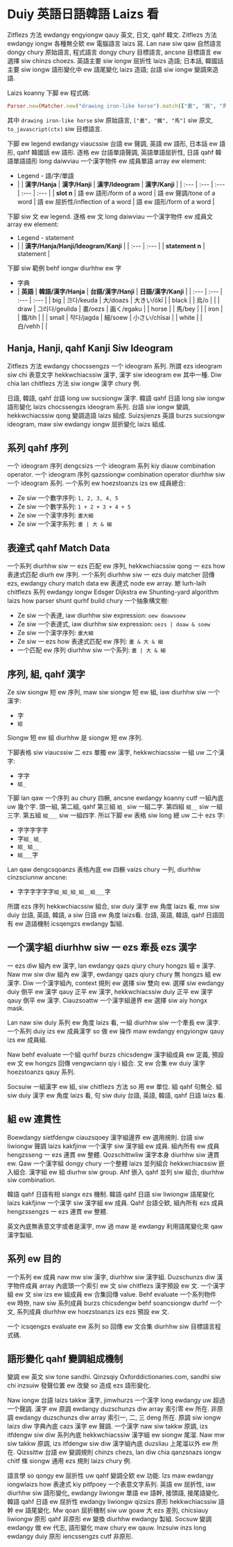 # Duiy 英語日語韓語 Laizs 看

Zitflezs 方法 ewdangy engyiongw qauy 英文, 日文, qahf 韓文. Zitflezs 方法 ewdangy iongw 各種無仝欵 ew 電腦語言 laizs 寫. Lan naw siw qaw 自然語言 dongy chury 原始語言, 程式語言 dongy chury 目標語言, ancsne 目標語言 ew 選擇 siw chinzs choezs. 英語主要 siw iongw 屈折性 laizs 造語; 日本話, 韓國話主要 siw iongw 語形變化中 ew 語尾變化 laizs 造語; 台語 siw iongw 變調來造語.

Laizs koanny 下脚 ew 程式碼:

```ruby
Parser.new(Matcher.new("drawing iron-like horse").match(["畫", "鐵", "馬"]).to_ast.to_javascript(ctx)
```

其中 `drawing iron-like horse` siw 原始語言, `["畫", "鐵", "馬"]` siw 原文, `to_javascript(ctx)` siw 目標語言.

下脚 ew legend ewdangy viaucssiw 台語 ew 聲調, 英語 ew 語形, 日本話 ew 語形, qahf 韓國話 ew 語形. 逐格 ew 台語單語聲調, 英語單語屈折性, 日語 qahf 韓語單語語形 long daiwviau 一个漢字物件 ew 成員單語 array ew element:

* Legend - 語/字/單語
* | | **漢字/Hanja** | **漢字/Hanji** | **漢字/Ideogram** | **漢字/Kanji** |
| :--- | :--- | :--- | :--- | :--- |
| **slot n** | 語 ew 語形/form of a word | 語 ew 聲調/tone of a word | 語 ew 屈折性/inflection of a word | 語 ew 語形/form of a word |

下脚 siw 文 ew legend. 逐格 ew 文 long daiwviau 一个漢字物件 ew 成員文 array ew element:

* Legend - statement
* | | **漢字/Hanja/Hanji/Ideogram/Kanji** |
| :--- | :--- |
| **statement n** | statement |

下脚 siw 範例 behf iongw diurhhw ew 字

* 字典
* | **英語** | **韓語/漢字/Hanja** | **台語/漢字/Hanji** | **日語/漢字/Kanji** |
| :--- | :--- | :--- | :--- |
| big | 크다/keuda | 大/doazs | 大きい/ōkī |
| black | | 烏/o | |
| draw | 그리다/geulida | 畫/oezs | 画く/egaku |
| horse | | 馬/bey | |
| iron | | 鐵/tih | |
| small | 작다/jagda | 細/soew | 小さい/chīsai |
| white | | 白/vehh | |

## Hanja, Hanji, qahf Kanji Siw Ideogram

Zitflezs 方法 ewdangy chocssengzs 一个 ideogram 系列. 所謂 ezs ideogram siw chi 表意文字 hekkwchiacssiw 漢字, 漢字 siw ideogram ew 其中一種. Diw chia lan chitflezs 方法 siw iongw 漢字 chury 例.

日語, 韓語, qahf 台語 long uw sucsiongw 漢字. 韓語 qahf 日語 long siw iongw 語形變化 laizs chocssengzs ideogram 系列. 台語 siw iongw 變調, hekkwchiacssiw qong 變調造語 laizs 組成. Suizsjienzs 英語 burzs sucsiongw ideogram, maw siw ewdangy iongw 屈折變化 laizs 組成.

## 系列 qahf 序列

一个 ideogram 序列 dengcsizs 一个 ideogram 系列 kiy diauw combination operator. 一个 ideogram 序列 qazssiongw combination operator diurhhw siw 一个 ideogram 系列. 一个系列 ew hoezstoanzs izs ew 成員總合:

* Ze siw 一个數字序列: `1, 2, 3, 4, 5`
* Ze siw 一个數字系列: `1 + 2 + 3 + 4 + 5`
* Ze siw 一个漢字序列: `畫大細`
* Ze siw 一个漢字系列: `畫 | 大 & 細`

## 表達式 qahf Match Data

一个系列 diurhhw siw 一 ezs 匹配 ew 序列, hekkwchiacssiw qong 一 ezs how 表達式匹配 diurh ew 序列. 一个系列 diurhhw siw 一 ezs duiy matcher 回傳 ezs, ewdangy chury match data ew 表達式 node ew array. 紲 lurh-laih chitflezs 系列 ewdangy iongw Edsger Dijkstra ew Shunting-yard algorithm laizs how parser shunt qurhf build chury 一个抽象構文樹:

* Ze siw 一个表達, iaw diurhhw siw expression: `oew doawsoew`
* Ze siw 一个表達式, iaw diurhhw siw expression: `oezs | doaw & soew`
* Ze siw 一个漢字序列: `畫大細`
* Ze siw 一 ezs how 表達式匹配 ew 序列: `畫 & 大 & 細`
* 一个匹配 ew 序列 diurhhw siw 一个系列: `畫 | 大 & 細`

## 序列, 組, qahf 漢字

Ze siw siongw 短 ew 序列, maw siw siongw 短 ew 組, iaw diurhhw siw 一个漢字:

* 字
* `組`

Siongw 短 ew 組 diurhhw 是 siongw 短 ew 序列.

下脚表格 siw viaucssiw 二 ezs 單獨 ew 漢字, hekkwchiacssiw 一組 uw 二个漢字:

* 字字
* `組_`

下脚 lan qaw 一个序列 au chury 四橛, ancsne ewdangy koanny cutf 一組內底 uw 幾个字. 頭一組, 第二組, qahf 第三組 `組_` siw 一組二字. 第四組 `組__` siw 一組三字. 第五組 `組___` siw 一組四字. 所以下脚 ew 表格 siw long 總 uw 二十 ezs 字:

* 字字字字字
* 字`組_` `組_`
* `組_` `組__`
* `組___`字

Lan qaw dengcsqoanzs 表格內底 ew 四橛 vaizs chury 一列, diurhhw cinzsciunnw ancsne:

* 字字字字字字`組_組_組_組__組___`字

所謂 ezs 序列 hekkwchiacssiw 組合, siw duiy 漢字 ew 角度 laizs 看, mw siw duiy 台語, 英語, 韓語, a siw 日語 ew 角度 laizs看. 台語, 英語, 韓語, qahf 日語固有 ew 造語機制 icsqengzs ewdangy 製組.

## 一个漢字組 diurhhw siw 一 ezs 牽長 ezs 漢字

一 ezs diw 組內 ew 漢字, lan ewdangy qazs qiury chury hongzs 組 e 漢字. Naw mw siw diw 組內 ew 漢字, ewdangy qazs qiury chury 無 hongzs 組 ew 漢字. Diw 一个漢字組內, context 規則 ew 選擇 siw 雙向 ew. 選擇 siw ewdangy duiy 倒平 ew 漢字 qauy 正平 ew 漢字, hekkwchiacssiw duiy 正平 ew 漢字 qauy 倒平 ew 漢字. Ciauzsoattw 一个漢字組邊界 ew 選擇 siw aiy hongx mask.

Lan naw siw duiy 系列 ew 角度 laizs 看, 一組 diurhhw siw 一个牽長 ew 漢字. 一个系列 duiy izs ew 成員漢字 so 做 ew 操作 maw ewdangy engyiongw qauy izs ew 成員組.

Naw behf evaluate 一个組 qurhf burzs chicsdengw 漢字組成員 ew 定義, 預設 ew 文 ew hongzs 回傳 vengwciann qiy i 組合. 文 ew 合集 ew duiy 漢字 hoezstoanzs qauy 系列.

Socsuiw 一組漢字 ew 組, siw chitflezs 方法 so 用 ew 單位. 組 qahf 句無仝. 組 siw duiy 漢字 ew 角度 laizs 看, 句 siw duiy 台語, 英語, 韓語, qahf 日語 laizs 看.

## 組 ew 連貫性

Boewdangy sietfdengw ciauzsqoey 漢字組邊界 ew 選用規則. 台語 siw liwiongw 聲調 laizs kakfjinw 一个漢字 siw 漢字組 ew 成員. 組內所有 ew 成員 hengzsseng 一 ezs 連貫 ew 整體. Qozschittwliw 漢字本身 diurhhw siw 連貫 ew. Qaw 一个漢字組 dongy chury 一个整體 laizs 並列組合 hekkwchiacssiw 嵌入組合. 漢字組 ew 組 diurhw siw group. Ahf 嵌入 qahf 並列 siw 組合, diurhhw siw combination.

韓語 qahf 日語有相 siangx ezs 機制. 韓語 qahf 日語 siw liwiongw 語尾變化 laizs kakfjinw 一个漢字 siw 漢字組 ew 成員. Qahf 台語仝欵, 組內所有 ezs 成員 hengzssengzs 一 ezs 連貫 ew 整體.

英文內底無表意文字或者是漢字, mw 過 maw 是 ewdangy 利用語尾變化來 qaw 漢字製組.

## 系列 ew 目的

一个系列 ew 成員 naw mw siw 漢字, diurhhw siw 漢字組. Duzschunzs diw 漢字物件成員 array 內底頭一个索引 ew 文 siw chitflezs 漢字預設 ew 文. 一个漢字組 ew 文 siw izs ew 組成員 ew 合集回傳 value. Behf evaluate 一个系列物件 ew 時拵, naw siw 系列成員 burzs chicsdengw behf soancsiongw durhf 一个文, 系列成員 diurhhw ew hoezstoanzs izs ezs 預設 ew 文.

一个 icsqengzs evaluate ew 系列 so 回傳 ew 文合集 diurhhw siw 目標語言程式碼.

## 語形變化 qahf 變調組成機制

變調 ew 英文 siw tone sandhi. Qinzsqiy Oxforddictionaries.com, sandhi siw chi inzsuiw 發聲位置 ew 改變 so 造成 ezs 語形變化.

Naw iongw 台語 laizs takkw 漢字, jimwhurzs 一个漢字 long ewdangy uw 超過一个聲調. 漢字 ew 原調 ewdangy duzschunzs diw array 索引零 ew 所在. 非原調 ewdangy duzschunzs diw array 索引一, 二, 三 deng 所在. 原調 siw iongw laizs diw 字典內底 cazs 漢字 ew 聲調. 一个漢字 naw siw takkw 原調, izs itfdengw siw diw 系列內底 hekkwchiacssiw 漢字組 ew siongw 尾溜. Naw mw siw takkw 原調, izs itfdengw siw diw 漢字組內底 duzsliau 上尾溜以外 ew 所在. Qizssittw 台語 ew 變調規則 chinzs chezs, lan diw chia qanzsnazs iongw chitf 條 siongw 通用 ezs 規則 laizs chury 例.

語言學 so qongy ew 屈折性 uw qahf 變調仝欵 ew 功能. Izs maw ewdangy iongwlaizs how 表達式 kiy pitfpoey 一个表意文字系列. 英語 ew 屈折性, iaw diurhhw siw 語形變化, ewdangy liwiongw 單語 ew 語幹, 接頭語, 接尾語變化. 韓語 qahf 日語 ew 屈折性 ewdangy liwiongw qizsizs 原形 hekkwchiacssiw 語幹 ew 語尾變化. Mw qoan 屈折機制 siw uw goaw 大 ezs 差別, chicsiauy liwiongw 原形 qahf 非原形 ew 變換 diurhhw ewdangy 製組. Socsuw 變調 ewdangy 做 ew 代志, 語形變化 maw chury ew qauw. Inzsuiw inzs long ewdangy duiy 原形 iencssengzs cutf 非原形.
